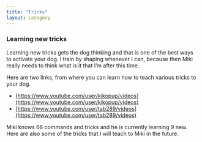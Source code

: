 ```yaml
---
title: "Tricks"
layout: category
---
```


### Learning new tricks

Learning new tricks gets the dog thinking and that is one of the best ways to activate your dog. I train by shaping whenever I can, because then Miki really needs to think what is it that I’m after this time.

Here are two links, from where you can learn how to teach various tricks to your dog.

* [https://www.youtube.com/user/kikopup/videos](https://www.youtube.com/user/kikopup/videos)
* [https://www.youtube.com/user/tab289/videos](https://www.youtube.com/user/tab289/videos)

Miki knows 66 commands and tricks and he is currently learning 9 new. Here are also some of the tricks that I will teach to Miki in the future.
